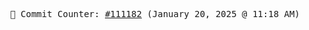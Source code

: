 <p align="center">
    <samp>
        📮 Commit Counter: <a href="https://github.com/Javascript-void0/Javascript-void0/commits/main">#111182</a> (January 20, 2025 @ 11:18 AM)
    </samp>
</p>